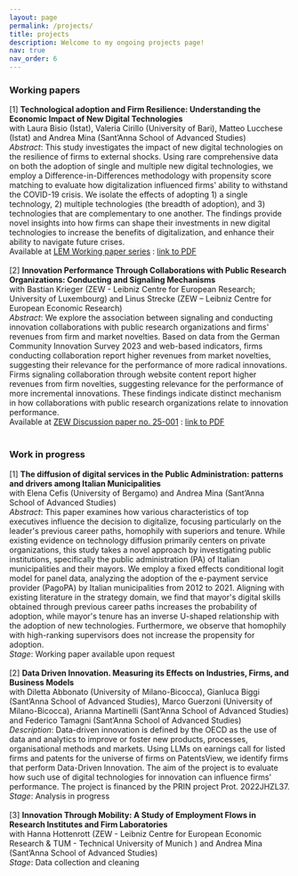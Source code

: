 ```yaml
---
layout: page
permalink: /projects/
title: projects
description: Welcome to my ongoing projects page!
nav: true
nav_order: 6
---
```

<h3>Working papers</h3>
[1] <b>Technological adoption and Firm Resilience: Understanding the Economic Impact of New Digital Technologies</b> <br>
with Laura Bisio (Istat), Valeria Cirillo (University of Bari), Matteo Lucchese (Istat) and Andrea Mina (Sant’Anna School of Advanced Studies) <br>
<i>Abstract</i>: This study investigates the impact of new digital technologies on the resilience of firms to external shocks. Using rare comprehensive data on both the adoption of single and multiple new digital technologies, we employ a Difference-in-Differences methodology with propensity score matching to evaluate how digitalization influenced firms' ability to withstand the COVID-19 crisis. We isolate the effects of adopting 1) a single technology, 2) multiple technologies (the breadth of adoption), and 3) technologies that are complementary to one another. The findings provide novel insights into how firms can shape their investments in new digital technologies to increase the benefits of digitalization, and enhance their ability to navigate future crises. <br>
Available at <a href="https://www.lem.sssup.it/wplem.html">LEM Working paper series</a> : <a href="[assets/pdf/LEM_wp_2025.pdf](https://github.com/StefaniaScrofani/stefaniascrofani.github.io/blob/5693e8167de2f3c0d4f3fab7394546d85f0ba399/assets/pdf/LEM_wp_2025.pdf)">link to PDF</a> <br>
<br>
[2] <b>Innovation Performance Through Collaborations with Public Research Organizations: Conducting and Signaling Mechanisms</b> <br>
with Bastian Krieger (ZEW - Leibniz Centre for European Research; University of Luxembourg) and Linus Strecke (ZEW – Leibniz Centre for European Economic Research) <br>
<i>Abstract</i>: We explore the association between signaling and conducting innovation collaborations with public research organizations and firms' revenues from firm and market novelties. Based on data from the German Community Innovation Survey 2023 and web-based indicators, firms conducting collaboration report higher revenues from market novelties, suggesting their relevance for the performance of more radical innovations. Firms signaling collaboration through website content report higher revenues from firm novelties, suggesting relevance for the performance of more incremental innovations. These findings indicate distinct mechanism in how collaborations with public research organizations relate to innovation performance. <br>
Available at <a href="[https://www.lem.sssup.it/wplem.html](https://www.zew.de/en/publications/innovation-performance-through-collaborations-with-public-research-organizations-conducting-and-signaling-mechanisms-1)">ZEW Discussion paper no. 25-001</a> : <a href="[https://www.lem.sssup.it/WPLem/files/2025-21.pdf](https://ftp.zew.de/pub/zew-docs/dp/dp25001.pdf)">link to PDF</a> <br>
<br>
<h3>Work in progress</h3>
[1] <b>The diffusion of digital services in the Public Administration: patterns and drivers among Italian
Municipalities</b> <br>
with Elena Cefis (University of Bergamo) and Andrea Mina (Sant’Anna School of Advanced Studies) <br>
<i>Abstract</i>: This paper examines how various characteristics of top executives influence the decision to digitalize, focusing particularly on the leader's previous career paths, homophily with superiors and tenure. While existing evidence on technology diffusion primarily centers on private organizations, this study takes a novel approach by investigating public institutions, specifically the public administration (PA) of Italian municipalities and their mayors. We employ a fixed effects conditional logit model for panel data, analyzing the adoption of the e-payment service provider (PagoPA) by Italian municipalities from 2012 to 2021. Aligning with existing literature in the strategy domain, we find that mayor's digital skills obtained through previous career paths increases the probability of adoption, while mayor's tenure has an inverse U-shaped relationship with the adoption of new technologies. Furthermore, we observe that homophily with high-ranking supervisors does not increase the propensity for adoption. <br>
<i>Stage</i>: Working paper available upon request <br>
<br>
[2] <b>Data Driven Innovation. Measuring its Effects on Industries, Firms, and Business Models</b> <br>
with Diletta Abbonato (University of Milano-Bicocca), Gianluca Biggi (Sant’Anna School of Advanced Studies), Marco Guerzoni (University of Milano-Bicocca), Arianna Martinelli (Sant’Anna School of Advanced Studies) and Federico Tamagni (Sant’Anna School of Advanced Studies) <br>
<i>Description</i>: Data-driven innovation is defined by the OECD as the use of data and analytics to improve or foster new products, processes, organisational methods and markets. Using LLMs on earnings call for listed firms and patents for the universe of firms on PatentsView, we identify firms that perform Data-Driven Innovation. The aim of the project is to evaluate how such use of digital technologies for innovation can influence firms' performance. The project is financed by the PRIN project Prot. 2022JHZL37.  <br>
<i>Stage</i>: Analysis in progress <br>
<br>
[3] <b> Innovation Through Mobility: A Study of Employment Flows in Research Institutes and Firm Laboratories</b> <br>
with Hanna Hottenrott (ZEW - Leibniz Centre for European Economic Research & TUM - Technical University of Munich ) and Andrea Mina (Sant’Anna School of Advanced Studies) <br>
<i>Stage</i>: Data collection and cleaning  <br>
 
